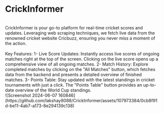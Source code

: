 # CrickInformer
<br>
CrickInformer is your go-to platform for real-time cricket scores and updates. Leveraging web scraping techniques, we fetch live data from the renowned cricket website Cricbuzz, ensuring you never miss a moment of the action.<br><br>
Key Features:
1- Live Score Updates: Instantly access live scores of ongoing matches right at the top of the screen. Clicking on the live score opens up a comprehensive view of all ongoing matches.
2- Match History: Explore completed matches by clicking on the "All Matches" button, which fetches data from the backend and presents a detailed overview of finished matches.
3- Points Table: Stay updated with the latest standings in cricket tournaments with just a click. The "Points Table" button provides an up-to-date overview of the World Cup standings.<br>![Screenshot 2024-06-07 160846](https://github.com/lakshay8088/CrickInformer/assets/107973384/0cb8f91d-be11-4ab7-a173-8e294139c138)
